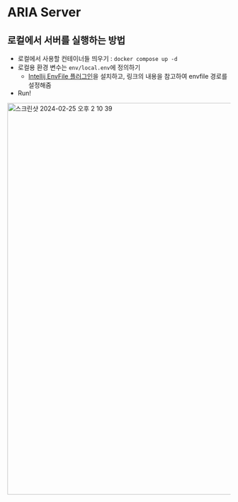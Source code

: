 # ARIA Server
## 로컬에서 서버를 실행하는 방법
- 로컬에서 사용할 컨테이너들 띄우기 : `docker compose up -d`
- 로컬용 환경 변수는 `env/local.env`에 정의하기
  - [Intellij EnvFile 플러그인](https://plugins.jetbrains.com/plugin/7861-envfile)을 설치하고, 링크의 내용을 참고하여 envfile 경로를 설정해줌
- Run!

<img width="885" alt="스크린샷 2024-02-25 오후 2 10 39" src="https://github.com/prography-team-5/aria-server/assets/90890216/2a898542-8412-4bdc-b006-b7c40e1478dd">
